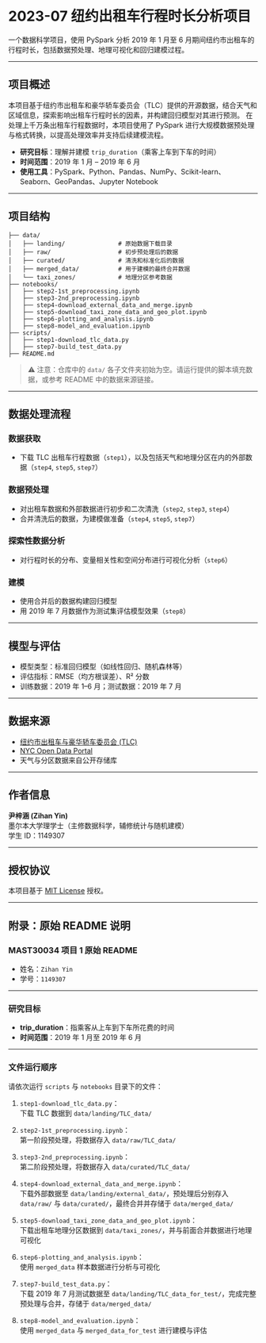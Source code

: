 # 2023-07 纽约出租车行程时长分析项目

一个数据科学项目，使用 PySpark 分析 2019 年 1 月至 6 月期间纽约市出租车的行程时长，包括数据预处理、地理可视化和回归建模过程。

---

## 项目概述

本项目基于纽约市出租车和豪华轿车委员会（TLC）提供的开源数据，结合天气和区域信息，探索影响出租车行程时长的因素，并构建回归模型对其进行预测。
在处理上千万条出租车行程数据时，本项目使用了 PySpark 进行大规模数据预处理与格式转换，以提高处理效率并支持后续建模流程。

- **研究目标**：理解并建模 `trip_duration`（乘客上车到下车的时间）
- **时间范围**：2019 年 1 月 – 2019 年 6 月
- **使用工具**：PySpark、Python、Pandas、NumPy、Scikit-learn、Seaborn、GeoPandas、Jupyter Notebook

---

## 项目结构

```plaintext
├── data/
│   ├── landing/               # 原始数据下载目录
│   ├── raw/                   # 初步预处理后的数据
│   ├── curated/               # 清洗和标准化后的数据
│   ├── merged_data/           # 用于建模的最终合并数据
│   └── taxi_zones/            # 地理分区参考数据
├── notebooks/
│   ├── step2-1st_preprocessing.ipynb
│   ├── step3-2nd_preprocessing.ipynb
│   ├── step4-download_external_data_and_merge.ipynb
│   ├── step5-download_taxi_zone_data_and_geo_plot.ipynb
│   ├── step6-plotting_and_analysis.ipynb
│   ├── step8-model_and_evaluation.ipynb
├── scripts/
│   ├── step1-download_tlc_data.py
│   ├── step7-build_test_data.py
├── README.md
```

> ⚠️ 注意：仓库中的 `data/` 各子文件夹初始为空。请运行提供的脚本填充数据，或参考 README 中的数据来源链接。

---

## 数据处理流程

### 数据获取

- 下载 TLC 出租车行程数据（`step1`），以及包括天气和地理分区在内的外部数据（`step4`, `step5`, `step7`）

### 数据预处理

- 对出租车数据和外部数据进行初步和二次清洗（`step2`, `step3`, `step4`）
- 合并清洗后的数据，为建模做准备（`step4`, `step5`, `step7`）

### 探索性数据分析

- 对行程时长的分布、变量相关性和空间分布进行可视化分析（`step6`）

### 建模

- 使用合并后的数据构建回归模型
- 用 2019 年 7 月数据作为测试集评估模型效果（`step8`）

---

## 模型与评估

- 模型类型：标准回归模型（如线性回归、随机森林等）
- 评估指标：RMSE（均方根误差）、R² 分数
- 训练数据：2019 年 1–6 月；测试数据：2019 年 7 月

---

## 数据来源

- [纽约市出租车与豪华轿车委员会 (TLC)](https://www.nyc.gov/site/tlc/about/tlc-trip-record-data.page)
- [NYC Open Data Portal](https://opendata.cityofnewyork.us/)
- 天气与分区数据来自公开存储库

---

## 作者信息

**尹梓涵 (Zihan Yin)**  
墨尔本大学理学士（主修数据科学，辅修统计与随机建模）  
学生 ID：1149307

---

## 授权协议

本项目基于 [MIT License](LICENSE) 授权。

---

## 附录：原始 README 说明

### MAST30034 项目 1 原始 README

- 姓名：`Zihan Yin`  
- 学号：`1149307`

---

### 研究目标

- **trip_duration**：指乘客从上车到下车所花费的时间  
- **时间范围**：2019 年 1 月至 2019 年 6 月

---

### 文件运行顺序

请依次运行 `scripts` 与 `notebooks` 目录下的文件：

1. `step1-download_tlc_data.py`：  
   下载 TLC 数据到 `data/landing/TLC_data/`

2. `step2-1st_preprocessing.ipynb`：  
   第一阶段预处理，将数据存入 `data/raw/TLC_data/`

3. `step3-2nd_preprocessing.ipynb`：  
   第二阶段预处理，将数据存入 `data/curated/TLC_data/`

4. `step4-download_external_data_and_merge.ipynb`：  
   下载外部数据至 `data/landing/external_data/`，预处理后分别存入 `data/raw/` 与 `data/curated/`，最终合并并存储于 `data/merged_data/`

5. `step5-download_taxi_zone_data_and_geo_plot.ipynb`：  
   下载出租车地理分区数据到 `data/taxi_zones/`，并与前面合并数据进行地理可视化

6. `step6-plotting_and_analysis.ipynb`：  
   使用 `merged_data` 样本数据进行分析与可视化

7. `step7-build_test_data.py`：  
   下载 2019 年 7 月测试数据至 `data/landing/TLC_data_for_test/`，完成完整预处理与合并，存储于 `data/merged_data/`

8. `step8-model_and_evaluation.ipynb`：  
   使用 `merged_data` 与 `merged_data_for_test` 进行建模与评估
